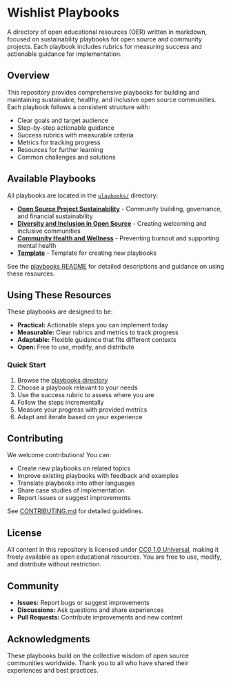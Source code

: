 # Wishlist Playbooks

A directory of open educational resources (OER) written in markdown, focused on sustainability playbooks for open source and community projects. Each playbook includes rubrics for measuring success and actionable guidance for implementation.

## Overview

This repository provides comprehensive playbooks for building and maintaining sustainable, healthy, and inclusive open source communities. Each playbook follows a consistent structure with:

- Clear goals and target audience
- Step-by-step actionable guidance
- Success rubrics with measurable criteria
- Metrics for tracking progress
- Resources for further learning
- Common challenges and solutions

## Available Playbooks

All playbooks are located in the [`playbooks/`](playbooks/) directory:

- **[Open Source Project Sustainability](playbooks/open-source-sustainability.md)** - Community building, governance, and financial sustainability
- **[Diversity and Inclusion in Open Source](playbooks/diversity-and-inclusion.md)** - Creating welcoming and inclusive communities
- **[Community Health and Wellness](playbooks/community-health-and-wellness.md)** - Preventing burnout and supporting mental health
- **[Template](playbooks/TEMPLATE.md)** - Template for creating new playbooks

See the [playbooks README](playbooks/README.md) for detailed descriptions and guidance on using these resources.

## Using These Resources

These playbooks are designed to be:

- **Practical:** Actionable steps you can implement today
- **Measurable:** Clear rubrics and metrics to track progress
- **Adaptable:** Flexible guidance that fits different contexts
- **Open:** Free to use, modify, and distribute

### Quick Start

1. Browse the [playbooks directory](playbooks/)
2. Choose a playbook relevant to your needs
3. Use the success rubric to assess where you are
4. Follow the steps incrementally
5. Measure your progress with provided metrics
6. Adapt and iterate based on your experience

## Contributing

We welcome contributions! You can:

- Create new playbooks on related topics
- Improve existing playbooks with feedback and examples
- Translate playbooks into other languages
- Share case studies of implementation
- Report issues or suggest improvements

See [CONTRIBUTING.md](CONTRIBUTING.md) for detailed guidelines.

## License

All content in this repository is licensed under [CC0 1.0 Universal](LICENSE), making it freely available as open educational resources. You are free to use, modify, and distribute without restriction.

## Community

- **Issues:** Report bugs or suggest improvements
- **Discussions:** Ask questions and share experiences
- **Pull Requests:** Contribute improvements and new content

## Acknowledgments

These playbooks build on the collective wisdom of open source communities worldwide. Thank you to all who have shared their experiences and best practices.
